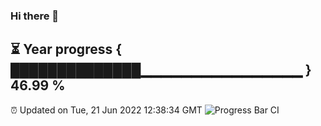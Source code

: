 ### Hi there 👋
⏳ Year progress { ██████████████▁▁▁▁▁▁▁▁▁▁▁▁▁▁▁▁ } 46.99 %
---
⏰ Updated on Tue, 21 Jun 2022 12:38:34 GMT
![Progress Bar CI](https://github.com/liununu/liununu/workflows/Progress%20Bar%20CI/badge.svg)
